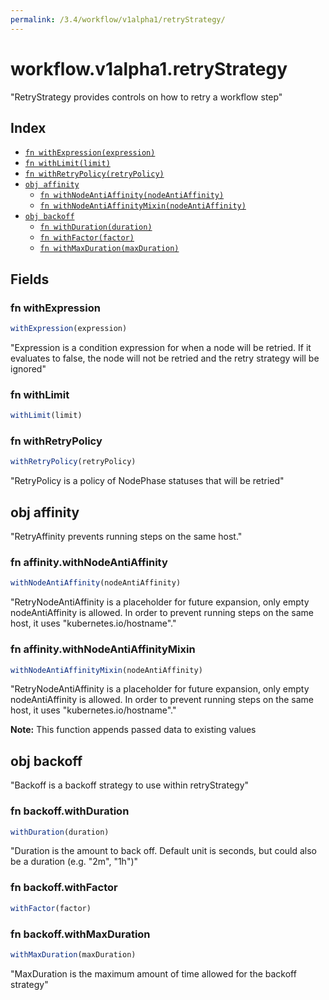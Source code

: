 ```yaml
---
permalink: /3.4/workflow/v1alpha1/retryStrategy/
---
```


# workflow.v1alpha1.retryStrategy

"RetryStrategy provides controls on how to retry a workflow step"

## Index

* [`fn withExpression(expression)`](#fn-withexpression)
* [`fn withLimit(limit)`](#fn-withlimit)
* [`fn withRetryPolicy(retryPolicy)`](#fn-withretrypolicy)
* [`obj affinity`](#obj-affinity)
  * [`fn withNodeAntiAffinity(nodeAntiAffinity)`](#fn-affinitywithnodeantiaffinity)
  * [`fn withNodeAntiAffinityMixin(nodeAntiAffinity)`](#fn-affinitywithnodeantiaffinitymixin)
* [`obj backoff`](#obj-backoff)
  * [`fn withDuration(duration)`](#fn-backoffwithduration)
  * [`fn withFactor(factor)`](#fn-backoffwithfactor)
  * [`fn withMaxDuration(maxDuration)`](#fn-backoffwithmaxduration)

## Fields

### fn withExpression

```ts
withExpression(expression)
```

"Expression is a condition expression for when a node will be retried. If it evaluates to false, the node will not be retried and the retry strategy will be ignored"

### fn withLimit

```ts
withLimit(limit)
```



### fn withRetryPolicy

```ts
withRetryPolicy(retryPolicy)
```

"RetryPolicy is a policy of NodePhase statuses that will be retried"

## obj affinity

"RetryAffinity prevents running steps on the same host."

### fn affinity.withNodeAntiAffinity

```ts
withNodeAntiAffinity(nodeAntiAffinity)
```

"RetryNodeAntiAffinity is a placeholder for future expansion, only empty nodeAntiAffinity is allowed. In order to prevent running steps on the same host, it uses \"kubernetes.io/hostname\"."

### fn affinity.withNodeAntiAffinityMixin

```ts
withNodeAntiAffinityMixin(nodeAntiAffinity)
```

"RetryNodeAntiAffinity is a placeholder for future expansion, only empty nodeAntiAffinity is allowed. In order to prevent running steps on the same host, it uses \"kubernetes.io/hostname\"."

**Note:** This function appends passed data to existing values

## obj backoff

"Backoff is a backoff strategy to use within retryStrategy"

### fn backoff.withDuration

```ts
withDuration(duration)
```

"Duration is the amount to back off. Default unit is seconds, but could also be a duration (e.g. \"2m\", \"1h\")"

### fn backoff.withFactor

```ts
withFactor(factor)
```



### fn backoff.withMaxDuration

```ts
withMaxDuration(maxDuration)
```

"MaxDuration is the maximum amount of time allowed for the backoff strategy"